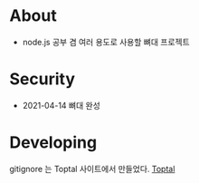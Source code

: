 # About
- node.js 공부 겸 여러 용도로 사용할 뼈대 프로젝트

# Security
- 2021-04-14 뼈대 완성

# Developing
gitignore 는 Toptal 사이트에서 만들었다.
[Toptal](https://www.toptal.com/developers/gitignore, "Toptal link")

